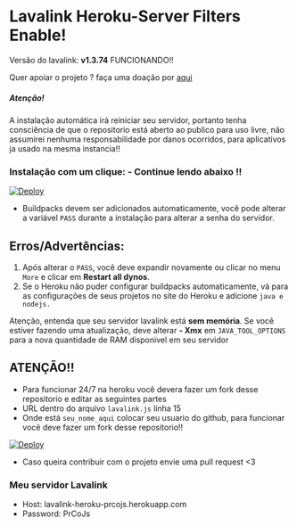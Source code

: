 # Lavalink Heroku-Server Filters Enable!

Versão do lavalink: **v1.3.74** FUNCIONANDO!!

Quer apoiar o projeto ? faça uma doação por [aqui](https://picpay.me/brunoh_dev)

##### Atenção!

A instalação automática irá reiniciar seu servidor, portanto tenha consciência de que o repositorio está aberto ao publico para uso livre, não assumirei nenhuma responsabilidade por danos ocorridos, para aplicativos ja usado na mesma instancia!!

### Instalação com um clique: - Continue lendo abaixo !!
[![Deploy](https://www.herokucdn.com/deploy/button.svg)](https://heroku.com/deploy?template=https://github.com/HellpMe/Lavalink-Heroku-24-7/tree/master)

- Buildpacks devem ser adicionados automaticamente, você pode alterar a variável `PASS` durante a instalação para alterar a senha do servidor.

## Erros/Advertências:
1. Após alterar o `PASS`, você deve expandir novamente ou clicar no menu` More` e clicar em **Restart all dynos**.
2. Se o Heroku não puder configurar buildpacks automaticamente, vá para as configurações de seus projetos no site do Heroku e adicione `java e nodejs.`

Atenção, entenda que seu servidor lavalink está **sem memória**. Se você estiver fazendo uma atualização, deve alterar **- Xmx** em `JAVA_TOOL_OPTIONS` para a nova quantidade de RAM disponivel em seu servidor

## ATENÇÃO!!
- Para funcionar 24/7 na heroku você devera fazer um fork desse repositorio e editar as seguintes partes 
- URL dentro do arquivo `lavalink.js` linha 15
- Onde está `seu_nome_aqui` colocar seu usuario do github, para funcionar você deve fazer um fork desse repositorio!!

[![Deploy](https://www.herokucdn.com/deploy/button.svg)](https://heroku.com/deploy?template=https://github.com/seu_nome_aqui/Lavalink-Heroku-24-7/tree/master)

- Caso queira contribuir com o projeto envie uma pull request <3

### Meu servidor Lavalink
- Host: lavalink-heroku-prcojs.herokuapp.com
- Password: PrCoJs
